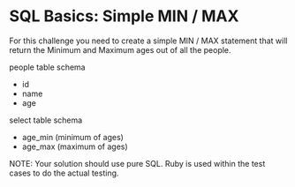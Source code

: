 # SQL Basics: Simple MIN / MAX

For this challenge you need to create a simple MIN / MAX statement that will return the Minimum and Maximum ages out of all the people.

people table schema
- id
- name
- age

select table schema
- age_min (minimum of ages)
- age_max (maximum of ages)

NOTE: Your solution should use pure SQL. Ruby is used within the test cases to do the actual testing.